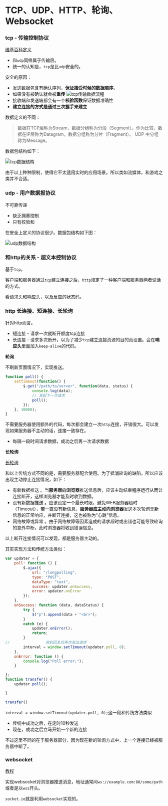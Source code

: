 # TCP、UDP、HTTP、轮询、Websocket


### tcp - 传输控制协议

[维基百科定义](https://zh.wikipedia.org/wiki/%E4%BC%A0%E8%BE%93%E6%8E%A7%E5%88%B6%E5%8D%8F%E8%AE%AE)

* 和`udp`同样属于传输层。
* 统一的认知是，`tcp`是比`udp`安全的。

安全的原因：

* 发送数据包含有确认序列，**保证接受时候的数据顺序**。
* 如果没有被确认就会被**重传**
    ![tcp传输数据流程](https://raw.githubusercontent.com/JiangWeixian/JS-Tips/master/%E7%BD%91%E7%BB%9C%E5%9F%BA%E7%A1%80/img/Tcp_transport_example.gif)
* 接收端和发送端都会有一个**校验函数**保证数据准确性
* **建立连接的方式是通过三次握手来建立**

数据定义的不同：

> 数据在TCP层称为Stream，数据分组称为分段（Segment）。作为比较，数据在IP层称为Datagram，数据分组称为分片（Fragment）。 UDP 中分组称为Message。

数据包结构如下：

![tcp数据结构](https://raw.githubusercontent.com/JiangWeixian/JS-Tips/master/%E7%BD%91%E7%BB%9C%E5%9F%BA%E7%A1%80/img/tcpdata.PNG)

由于以上种种限制，使得它不太适用实时的应用场景。所以类如流媒体，和游戏之类并不合适。

### udp - 用户数据报协议

不可靠传递

* 缺乏拥塞控制
* 只有校验和

在安全上定义的协议很少。数据包结构如下图：

![udp数据结构](https://raw.githubusercontent.com/JiangWeixian/JS-Tips/master/%E7%BD%91%E7%BB%9C%E5%9F%BA%E7%A1%80/img/udpdata.PNG)

### 和http的关系 - 超文本控制协议

基于`tcp`。

客户端和服务器通过`tcp`建立连接之后，`http`规定了一种客户端和服务器两者说话的方式。

看请求头和响应头，以及反应的状态码。

### http 长连接、短连接、长轮询

针对http而言。

* 短连接 - 请求一次就断开额度tcp连接
* 长连接 - 请求多次断开，以为了减少`tcp`建立连接资源的目的而设置。会在**响应头**里面加入`keep-alive`的代码。


**轮询**

不刷新页面情况下，实现推送。

```javascript
function poll() {
    setTimeout(function() {
        $.get("/path/to/server", function(data, status) {
            console.log(data);
            // 发起下一次请求
            poll();
        });
    }, 10000);
}
```

不需要服务器使用额外的代码，每次都会建立一次`http`连接，开销很大。可以发现如果服务器不主动的话，连接一致存在。

* 每隔一段时间请求数据，成功之后再一次请求数据

**长轮询**

[长轮询](https://zhuanlan.zhihu.com/p/25690011)

和以上传统方式不同的是，需要服务器配合使用。为了抵消轮询的缺陷，所以应该出现主动停止连接情况，如下：

* 有新数据推送 。当**服务器向浏览器**推送信息后，应该主动结束程序运行从而让连接断开，这样浏览器才能及时收到数据。 
* 没有新数据推送 。应该设定一个最长时限，避免WEB服务器超时（Timeout），若一直没有新信息，**服务器应主动向浏览器**发送本次轮询无新信息的正常响应，并断开连接，这也被称为“心跳”信息。
* 网络故障或异常 。由于网络故障等因素造成的请求超时或出错也可能导致轮询的意外中断，此时浏览器将收到错误信息。 

以上断开连接情况可以发现，都是服务器主动的。

其实实现方法和传统方法类似：

```javascript
var updater = {
    poll: function () {
        $.ajax({
            url: "/longpolling",
            type: "POST",
            dataType: "text",
            success: updater.onSuccess,
            error: updater.onError
        });
    },
    onSuccess: function (data, dataStatus) {
        try {
            $("p").append(data + "<br>");
        }
        catch (e) {
            updater.onError();
            return;
        }
//                收到回复后再次发出请求
        interval = window.setTimeout(updater.poll, 0);
    },
    onError: function () {
        console.log("Poll error;");
    }

};
function transfer() {
    updater.poll();

}

transfer()
```

`interval = window.setTimeout(updater.poll, 0);`这一段和传统方法类似

* 传统中成功之后，在定时10秒发送
* 现在，成功之后立马开始一个新的连接

不过这里不同的在于服务器部分，因为现在新的轮询方式中，上一个连接已经被服务器中断了。

### websocket

[教程](http://www.ruanyifeng.com/blog/2017/05/websocket.html)

实现websocket对浏览器推送消息，地址通常问`ws://example.com:80/some/path`或者是以`wss`开头。

`socket.io`就是利用`websocket`实现的。